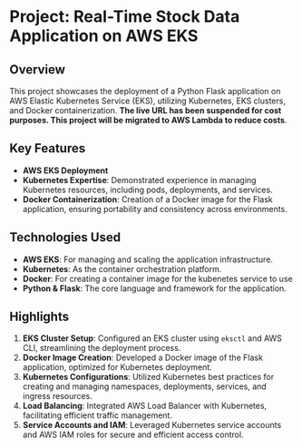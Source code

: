 # Project: Real-Time Stock Data Application on AWS EKS

## Overview
This project showcases the deployment of a Python Flask application on AWS Elastic Kubernetes Service (EKS), utilizing Kubernetes, EKS clusters, and Docker containerization. **The live URL has been suspended for cost purposes. This project will be migrated to AWS Lambda to reduce costs**.

## Key Features

- **AWS EKS Deployment**
- **Kubernetes Expertise**: Demonstrated experience in managing Kubernetes resources, including pods, deployments, and services.
- **Docker Containerization**: Creation of a Docker image for the Flask application, ensuring portability and consistency across environments.

## Technologies Used

- **AWS EKS**: For managing and scaling the application infrastructure.
- **Kubernetes**: As the container orchestration platform.
- **Docker**: For creating a container image for the kubenetes service to use
- **Python & Flask**: The core language and framework for the application.

## Highlights

1. **EKS Cluster Setup**: Configured an EKS cluster using `eksctl` and AWS CLI, streamlining the deployment process.
2. **Docker Image Creation**: Developed a Docker image of the Flask application, optimized for Kubernetes deployment.
3. **Kubernetes Configurations**: Utilized Kubernetes best practices for creating and managing namespaces, deployments, services, and ingress resources.
4. **Load Balancing**: Integrated AWS Load Balancer with Kubernetes, facilitating efficient traffic management.
5. **Service Accounts and IAM**: Leveraged Kubernetes service accounts and AWS IAM roles for secure and efficient access control.
